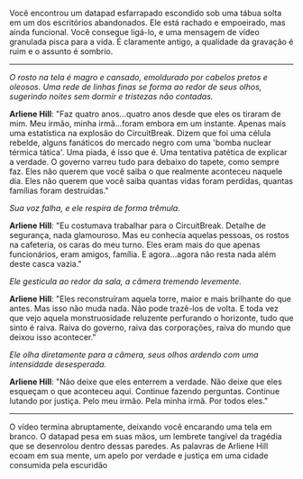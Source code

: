 Você encontrou um datapad esfarrapado escondido sob uma tábua solta em um dos escritórios abandonados. Ele está rachado e empoeirado, mas ainda funcional. Você consegue ligá-lo, e uma mensagem de vídeo granulada pisca para a vida. É claramente antigo, a qualidade da gravação é ruim e o assunto é sombrio.

---

_O rosto na tela é magro e cansado, emoldurado por cabelos pretos e oleosos. Uma rede de linhas finas se forma ao redor de seus olhos, sugerindo noites sem dormir e tristezas não contadas._

**Arliene Hill**: "Faz quatro anos…quatro anos desde que eles os tiraram de mim. Meu irmão, minha irmã…foram embora em um instante. Apenas mais uma estatística na explosão do CircuitBreak. Dizem que foi uma célula rebelde, alguns fanáticos do mercado negro com uma 'bomba nuclear térmica tática'. Uma piada, é isso que é. Uma tentativa patética de explicar a verdade. O governo varreu tudo para debaixo do tapete, como sempre faz. Eles não querem que você saiba o que realmente aconteceu naquele dia. Eles não querem que você saiba quantas vidas foram perdidas, quantas famílias foram destruídas."

_Sua voz falha, e ele respira de forma trêmula._

**Arliene Hill**: "Eu costumava trabalhar para o CircuitBreak. Detalhe de segurança, nada glamouroso. Mas eu conhecia aquelas pessoas, os rostos na cafeteria, os caras do meu turno. Eles eram mais do que apenas funcionários, eram amigos, família. E agora…agora não resta nada além deste casca vazia."

_Ele gesticula ao redor da sala, a câmera tremendo levemente._

**Arliene Hill**: "Eles reconstruíram aquela torre, maior e mais brilhante do que antes. Mas isso não muda nada. Não pode trazê-los de volta. E toda vez que vejo aquela monstruosidade reluzente perfurando o horizonte, tudo que sinto é raiva. Raiva do governo, raiva das corporações, raiva do mundo que deixou isso acontecer."

_Ele olha diretamente para a câmera, seus olhos ardendo com uma intensidade desesperada._

**Arliene Hill**: "Não deixe que eles enterrem a verdade. Não deixe que eles esqueçam o que aconteceu aqui. Continue fazendo perguntas. Continue lutando por justiça. Pelo meu irmão. Pela minha irmã. Por todos eles."

---

O vídeo termina abruptamente, deixando você encarando uma tela em branco. O datapad pesa em suas mãos, um lembrete tangível da tragédia que se desenrolou dentro dessas paredes. As palavras de Arliene Hill ecoam em sua mente, um apelo por verdade e justiça em uma cidade consumida pela escuridão
